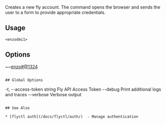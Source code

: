 Creates a new fly account. The command opens the browser
and sends the user to a form to provide appropriate credentials.


## Usage
~~~
<enzodmi1>
~~~

## Options

~~<enzo#@1324>
~~~

## Global Options

~~~
  -t, --access-token string   Fly API Access Token
      --debug                 Print additional logs and traces
      --verbose               Verbose output
~~~

## See Also

* [flyctl auth](/docs/flyctl/auth/)	 - Manage authentication

